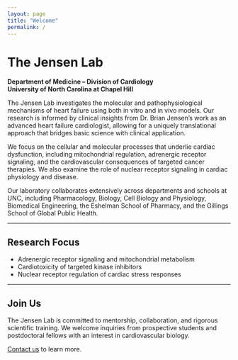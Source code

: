 ```yaml
---
layout: page
title: "Welcome"
permalink: /
---
```


# The Jensen Lab  
**Department of Medicine – Division of Cardiology**  
**University of North Carolina at Chapel Hill**

The Jensen Lab investigates the molecular and pathophysiological mechanisms of heart failure using both in vitro and in vivo models. Our research is informed by clinical insights from Dr. Brian Jensen’s work as an advanced heart failure cardiologist, allowing for a uniquely translational approach that bridges basic science with clinical application.

We focus on the cellular and molecular processes that underlie cardiac dysfunction, including mitochondrial regulation, adrenergic receptor signaling, and the cardiovascular consequences of targeted cancer therapies. We also examine the role of nuclear receptor signaling in cardiac physiology and disease.

Our laboratory collaborates extensively across departments and schools at UNC, including Pharmacology, Biology, Cell Biology and Physiology, Biomedical Engineering, the Eshelman School of Pharmacy, and the Gillings School of Global Public Health.

---

## Research Focus

- Adrenergic receptor signaling and mitochondrial metabolism
- Cardiotoxicity of targeted kinase inhibitors
- Nuclear receptor regulation of cardiac stress responses

---

## Join Us

The Jensen Lab is committed to mentorship, collaboration, and rigorous scientific training. We welcome inquiries from prospective students and postdoctoral fellows with an interest in cardiovascular biology.

[Contact us](/contact) to learn more.
